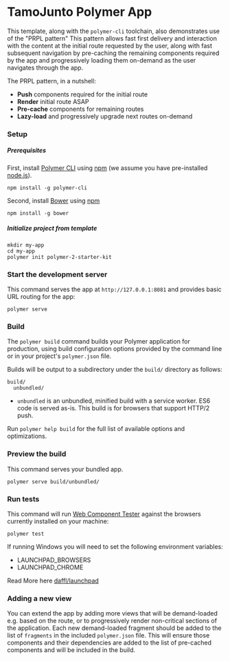 # TamoJunto Polymer App

This template, along with the `polymer-cli` toolchain, also demonstrates use
of the "PRPL pattern" This pattern allows fast first delivery and interaction with
the content at the initial route requested by the user, along with fast subsequent
navigation by pre-caching the remaining components required by the app and
progressively loading them on-demand as the user navigates through the app.

The PRPL pattern, in a nutshell:

* **Push** components required for the initial route
* **Render** initial route ASAP
* **Pre-cache** components for remaining routes
* **Lazy-load** and progressively upgrade next routes on-demand

### Setup

##### Prerequisites

First, install [Polymer CLI](https://github.com/Polymer/polymer-cli) using
[npm](https://www.npmjs.com) (we assume you have pre-installed [node.js](https://nodejs.org)).

    npm install -g polymer-cli

Second, install [Bower](https://bower.io/) using [npm](https://www.npmjs.com)

    npm install -g bower

##### Initialize project from template

    mkdir my-app
    cd my-app
    polymer init polymer-2-starter-kit

### Start the development server

This command serves the app at `http://127.0.0.1:8081` and provides basic URL
routing for the app:

    polymer serve

### Build

The `polymer build` command builds your Polymer application for production, using build configuration options provided by the command line or in your project's `polymer.json` file.

Builds will be output to a subdirectory under the `build/` directory as follows:

```
build/
  unbundled/
```

* `unbundled` is an unbundled, minified build with a service worker. ES6 code is served as-is. This build is for browsers that support HTTP/2 push.

Run `polymer help build` for the full list of available options and optimizations.

### Preview the build

This command serves your bundled app.

    polymer serve build/unbundled/

### Run tests

This command will run [Web Component Tester](https://github.com/Polymer/web-component-tester)
against the browsers currently installed on your machine:

    polymer test

If running Windows you will need to set the following environment variables:

- LAUNCHPAD_BROWSERS
- LAUNCHPAD_CHROME

Read More here [daffl/launchpad](https://github.com/daffl/launchpad#environment-variables-impacting-local-browsers-detection)

### Adding a new view

You can extend the app by adding more views that will be demand-loaded
e.g. based on the route, or to progressively render non-critical sections of the
application. Each new demand-loaded fragment should be added to the list of
`fragments` in the included `polymer.json` file. This will ensure those
components and their dependencies are added to the list of pre-cached components
and will be included in the build.


